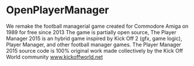 OpenPlayerManager
=================

We remake the football managerial game created for Commodore Amiga on 1989 for free since 2013
The game is partially open source, The Player Manager 2015 is an hybrid game inspired by Kick Off 2 (gfx, game logic), Player Manager, and other football manager games.
The Player Manager 2015 source code is 100% original work made collectively by the Kick Off World community www.kickoffworld.net

